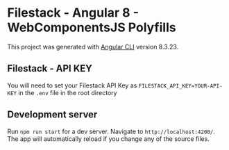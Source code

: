 # Filestack - Angular 8 - WebComponentsJS Polyfills

This project was generated with [Angular CLI](https://github.com/angular/angular-cli) version 8.3.23.

## Filestack - API KEY

You will need to set your Filestack API Key as `FILESTACK_API_KEY=YOUR-API-KEY` in the `.env` file in the root directory

## Development server

Run `npm run start` for a dev server. Navigate to `http://localhost:4200/`. The app will automatically reload if you change any of the source files.
